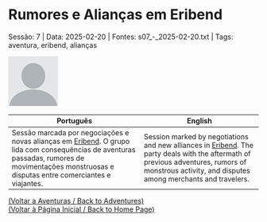 
# Rumores e Alianças em Eribend

Sessão: 7 | Data: 2025-02-20 | Fontes: s07_-_2025-02-20.txt | Tags: aventura, eribend, alianças

![Rumores e Alianças em Eribend](blank.png)

| Português | English |
|-----------|---------|
| Sessão marcada por negociações e novas alianças em [Eribend](eribend.md). O grupo lida com consequências de aventuras passadas, rumores de movimentações monstruosas e disputas entre comerciantes e viajantes. | Session marked by negotiations and new alliances in [Eribend](eribend.md). The party deals with the aftermath of previous adventures, rumors of monstrous activity, and disputes among merchants and travelers. |

[(Voltar a Aventuras / Back to Adventures)](dm/summary/aventuras.md)  
[(Voltar à Página Inicial / Back to Home Page)](home.md)




















